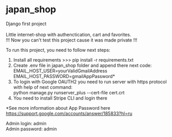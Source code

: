# japan_shop
Django first project<br>    
Little internet-shop with authenctication, cart and favorites.      
!!! Now you can't test this project cause it was made private !!!

To run this project, you need to follow next steps:<br>
1. Install all requirements >>> pip install -r requirements.txt
2. Create .env file in japan_shop folder and append there next code:      
EMAIL_HOST_USER=yourValidGmailAddress    
EMAIL_HOST_PASSWORD=gmailAppPassword*      
3. To login with Google OAUTH2 you need to run server with https protocol with help of next command:        
python manage.py runserver_plus --cert-file cert.crt     
4. You need to install Stripe CLI and login there <br>       

*See more information about App Password here https://support.google.com/accounts/answer/185833?hl=ru <br>

Admin login: admin    
Admin password: admin

